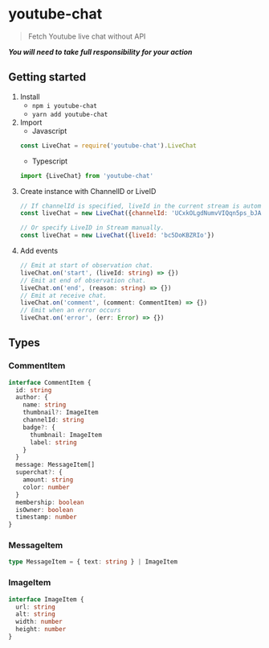 # youtube-chat
> Fetch Youtube live chat without API

***You will need to take full responsibility for your action***

## Getting started
1. Install
    - `npm i youtube-chat`
    - `yarn add youtube-chat`
2. Import
    - Javascript
    ```javascript
    const LiveChat = require('youtube-chat').LiveChat
    ```
    - Typescript
    ```typescript
    import {LiveChat} from 'youtube-chat'
    ```
3. Create instance with ChannelID or LiveID
    ```javascript
    // If channelId is specified, liveId in the current stream is automatically acquired.
    const liveChat = new LiveChat({channelId: 'UCxkOLgdNumvVIQqn5ps_bJA?'})
    
    // Or specify LiveID in Stream manually.
    const liveChat = new LiveChat({liveId: 'bc5DoKBZRIo'})
    ```
4. Add events
    ```typescript
    // Emit at start of observation chat.
    liveChat.on('start', (liveId: string) => {})
    // Emit at end of observation chat.
    liveChat.on('end', (reason: string) => {})
    // Emit at receive chat.
    liveChat.on('comment', (comment: CommentItem) => {})
    // Emit when an error occurs
    liveChat.on('error', (err: Error) => {})
    ```

## Types
### CommentItem
```typescript
interface CommentItem {
  id: string
  author: {
    name: string
    thumbnail?: ImageItem
    channelId: string
    badge?: {
      thumbnail: ImageItem
      label: string
    }
  }
  message: MessageItem[]
  superchat?: {
    amount: string
    color: number
  }
  membership: boolean
  isOwner: boolean
  timestamp: number
}
```

### MessageItem
```typescript
type MessageItem = { text: string } | ImageItem
```

### ImageItem
```typescript
interface ImageItem {
  url: string
  alt: string
  width: number
  height: number
}
```
